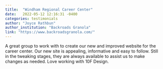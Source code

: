```yaml
---
title:  "Windham Regional Career Center"
date:   2022-05-12 12:16:31 -0400
categories: testimonials
author: "Joyce Rathbun"
author_institution: "Backroads Granola"
link: "https://www.backroadsgranola.com/"
---
```

A great group to work with to create our new and improved website for the career center.  Our new site is appealing, informative and easy to follow.  Still in the tweaking stages, they are always available to assist us to make changes as needed.  Love working with 10F Design.